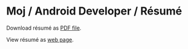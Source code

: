 # Moj / Android Developer / Résumé

Download résumé as [PDF file](https://github.com/MojRoid/RESUME/raw/master/Moj%20Abubakr%20-%20resume.pdf).

View résumé as [web page](https://cdn.rawgit.com/MojRoid/RESUME/850ddce0620a2a843c5b452ce0cd4b0d5f4d3287/Moj%20Abubakr%20-%20resume.html).